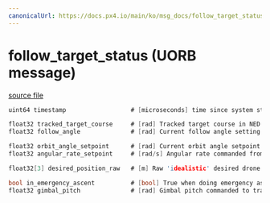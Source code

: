 ```yaml
---
canonicalUrl: https://docs.px4.io/main/ko/msg_docs/follow_target_status
---
```


# follow_target_status (UORB message)



[source file](https://github.com/PX4/PX4-Autopilot/blob/release/1.13/msg/follow_target_status.msg)

```c
uint64 timestamp                  # [microseconds] time since system start

float32 tracked_target_course     # [rad] Tracked target course in NED local frame (North is course zero)
float32 follow_angle              # [rad] Current follow angle setting

float32 orbit_angle_setpoint      # [rad] Current orbit angle setpoint from the smooth trajectory generator
float32 angular_rate_setpoint     # [rad/s] Angular rate commanded from Jerk-limited Orbit Angle trajectory for Orbit Angle

float32[3] desired_position_raw   # [m] Raw 'idealistic' desired drone position if a drone could teleport from place to places

bool in_emergency_ascent          # [bool] True when doing emergency ascent (when distance to ground is below safety altitude)
float32 gimbal_pitch              # [rad] Gimbal pitch commanded to track target in the center of the frame

```

